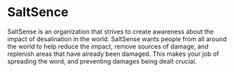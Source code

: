 # SaltSence

SaltSense is an organization that strives to create awareness about the impact of desalination in the world. SaltSense wants people from all around the world to help reduce the impact, remove sources of damage, and replenish areas that have already been damaged. This makes your job of spreading the word, and preventing damages being dealt crucial.
